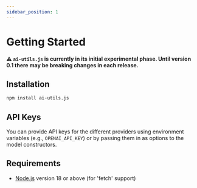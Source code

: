 ```yaml
---
sidebar_position: 1
---
```


# Getting Started

**⚠️ `ai-utils.js` is currently in its initial experimental phase. Until version 0.1 there may be breaking changes in each release.**

## Installation

```bash
npm install ai-utils.js
```

## API Keys

You can provide API keys for the different providers using environment variables (e.g., `OPENAI_API_KEY`) or by passing them in as options to the model constructors.

## Requirements

- [Node.js](https://nodejs.org/en/download/) version 18 or above (for 'fetch' support)
